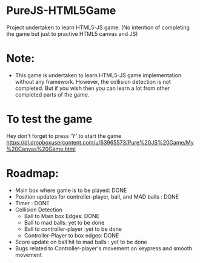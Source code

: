 PureJS-HTML5Game
================

Project undertaken to learn HTML5-JS game.
(No intention of completing the game but just to practive HTML5 canvas and JS)

# Note:
* This game is undertaken to learn HTML5-JS game implementation without any framework.
However, the collision detection is not completed.
But if you wish then you can learn a lot from other completed parts of the game.

# To test the game
Hey don't forget to press 'Y' to start the game
https://dl.dropboxusercontent.com/u/63965573/Pure%20JS%20Game/My%20Canvas%20Game.html

# Roadmap:
* Main box where game is to be played: DONE
* Position updates for controller-player, ball, and MAD balls : DONE
* Timer : DONE
* Collision Detection
  * Ball to Main box Edges: DONE
  * Ball to mad balls: yet to be done
  * Ball to controller-player :yet to be done
  * Controller-Player to box edges: DONE
* Score update on ball hit to mad balls : yet to be done
* Bugs related to Controller-player's movement on keypress and smooth movement
